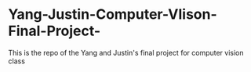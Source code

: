 # Yang-Justin-Computer-VIison-Final-Project-
This is the repo of the Yang and Justin's final project for computer vision class
